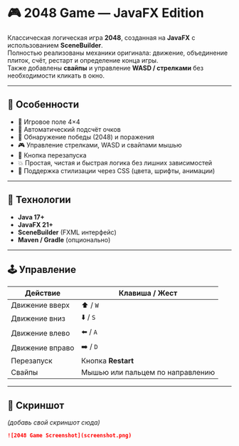 # 🎮 2048 Game — JavaFX Edition

Классическая логическая игра **2048**, созданная на **JavaFX** с использованием **SceneBuilder**.  
Полностью реализованы механики оригинала: движение, объединение плиток, счёт, рестарт и определение конца игры.  
Также добавлены **свайпы** и управление **WASD / стрелками** без необходимости кликать в окно.

---

## 🚀 Особенности

- 🔢 Игровое поле 4×4  
- 🧮 Автоматический подсчёт очков  
- 🎯 Обнаружение победы (2048) и поражения  
- 🎮 Управление стрелками, WASD и свайпами мышью  
- 🔁 Кнопка перезапуска  
- 💥 Простая, чистая и быстрая логика без лишних зависимостей  
- 🎨 Поддержка стилизации через CSS (цвета, шрифты, анимации)

---

## 🧱 Технологии

- **Java 17+**  
- **JavaFX 21+**  
- **SceneBuilder** (FXML интерфейс)
- **Maven / Gradle** (опционально)

---

## 🕹 Управление

| Действие | Клавиша / Жест |
|-----------|----------------|
| Движение вверх | ⬆️ / `W` |
| Движение вниз | ⬇️ / `S` |
| Движение влево | ⬅️ / `A` |
| Движение вправо | ➡️ / `D` |
| Перезапуск | Кнопка **Restart** |
| Свайпы | Мышью или пальцем по направлению |

---

## 📸 Скриншот

*(добавь свой скриншот сюда)*  
```markdown
![2048 Game Screenshot](screenshot.png)
